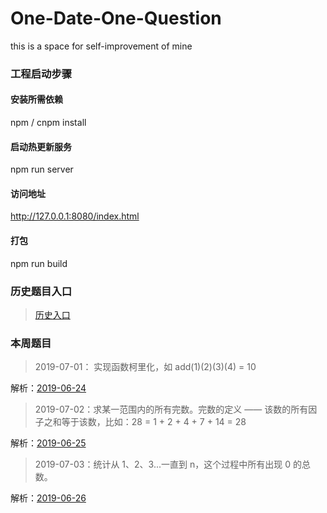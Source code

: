 # One-Date-One-Question
this is a space for self-improvement of mine

### 工程启动步骤

#### 安装所需依赖
npm / cnpm install 

#### 启动热更新服务
npm run server  

#### 访问地址
http://127.0.0.1:8080/index.html


#### 打包
npm run build

### 历史题目入口

> [历史入口](https://github.com/dorseysen/One-Date-One-Question/blob/master/src/history.md)  

### 本周题目

> 2019-07-01： 实现函数柯里化，如 add(1)(2)(3)(4) = 10 

解析：[2019-06-24](https://github.com/dorseysen/One-Date-One-Question/issues/55)  

> 2019-07-02：求某一范围内的所有完数。完数的定义 —— 该数的所有因子之和等于该数，比如：28 = 1 + 2 + 4 + 7 + 14 = 28 

解析：[2019-06-25](https://github.com/dorseysen/One-Date-One-Question/issues/56)  

> 2019-07-03：统计从 1、2、3...一直到 n，这个过程中所有出现 0 的总数。 

解析：[2019-06-26](https://github.com/dorseysen/One-Date-One-Question/issues/57)  





